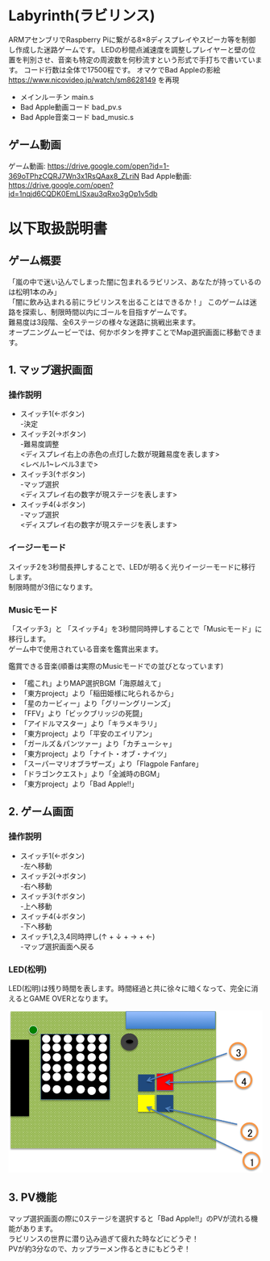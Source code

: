 # Labyrinth(ラビリンス)
ARMアセンブリでRaspberry Piに繋がる8×8ディスプレイやスピーカ等を制御し作成した迷路ゲームです。
LEDの秒間点滅速度を調整しプレイヤーと壁の位置を判別させ、音楽も特定の周波数を何秒流すという形式で手打ちで書いています。
コード行数は全体で17500程です。
オマケでBad Appleの影絵 https://www.nicovideo.jp/watch/sm8628149 を再現

- メインルーチン main.s
- Bad Apple動画コード bad_pv.s
- Bad Apple音楽コード bad_music.s

## ゲーム動画
ゲーム動画: https://drive.google.com/open?id=1-369oTPhzCQRJ7Wn3x1RsQAax8_ZLriN
Bad Apple動画: https://drive.google.com/open?id=1nqjd6CQDK0EmLISxau3qRxo3gOp1v5db
 
# 以下取扱説明書

## ゲーム概要
「嵐の中で迷い込んでしまった闇に包まれるラビリンス、あなたが持っているのは松明1本のみ」  
「闇に飲み込まれる前にラビリンスを出ることはできるか！」 
このゲームは迷路を探索し、制限時間以内にゴールを目指すゲームです。  
難易度は3段階、全6ステージの様々な迷路に挑戦出来ます。  
オープニングムービーでは、何かボタンを押すことでMap選択画面に移動できます。  
 
## 1. マップ選択画面

### 操作説明  
* スイッチ1(←ボタン)  
  -決定  
* スイッチ2(→ボタン)  
  -難易度調整  
  <ディスプレイ右上の赤色の点灯した数が現難易度を表します>  
  <レベル1~レベル3まで>  
* スイッチ3(↑ボタン)  
  -マップ選択  
  <ディスプレイ右の数字が現ステージを表します>  
* スイッチ4(↓ボタン)  
  -マップ選択  
  <ディスプレイ右の数字が現ステージを表します>


### イージーモード
スイッチ2を3秒間長押しすることで、LEDが明るく光りイージーモードに移行します。   
制限時間が3倍になります。


### Musicモード  
「スイッチ3」と 「スイッチ4」を3秒間同時押しすることで「Musicモード」に移行します。  
ゲーム中で使用されている音楽を鑑賞出来ます。

鑑賞できる音楽(順番は実際のMusicモードでの並びとなっています)
* 「艦これ」よりMAP選択BGM「海原越えて」
* 「東方project」より「稲田姫様に叱られるから」
* 「星のカービィー」より「グリーングリーンズ」
* 「FFV」より「ビックブリッジの死闘」
* 「アイドルマスター」より「キラメキラリ」
* 「東方project」より「平安のエイリアン」
* 「ガールズ＆パンツァー」より「カチューシャ」
* 「東方project」より「ナイト・オブ・ナイツ」
* 「スーパーマリオブラザーズ」より「Flagpole Fanfare」
* 「ドラゴンクエスト」より「全滅時のBGM」
* 「東方project」より「Bad Apple!!」

## 2. ゲーム画面

### 操作説明   
* スイッチ1(←ボタン)  
  -左へ移動  
* スイッチ2(→ボタン)  
  -右へ移動  
* スイッチ3(↑ボタン)  
  -上へ移動  
* スイッチ4(↓ボタン)  
  -下へ移動   
* スイッチ1,2,3,4同時押し(↑ + ↓ + → + ←)  
  -マップ選択画面へ戻る


### LED(松明)
LED(松明)は残り時間を表します。時間経過と共に徐々に暗くなって、完全に消えるとGAME OVERとなります。


![RASPPI](./Ras_pi.png?raw=true)

## 3. PV機能
マップ選択画面の際に0ステージを選択すると「Bad Apple!!」のPVが流れる機能があります。  
ラビリンスの世界に潜り込み過ぎて疲れた時などにどうぞ！  
PVが約3分なので、カップラーメン作るときにもどうぞ！
